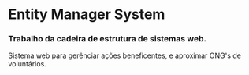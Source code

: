# Entity Manager System
### Trabalho da cadeira de estrutura de sistemas web.
Sistema web para gerênciar ações beneficentes, e aproximar ONG's de voluntários.

